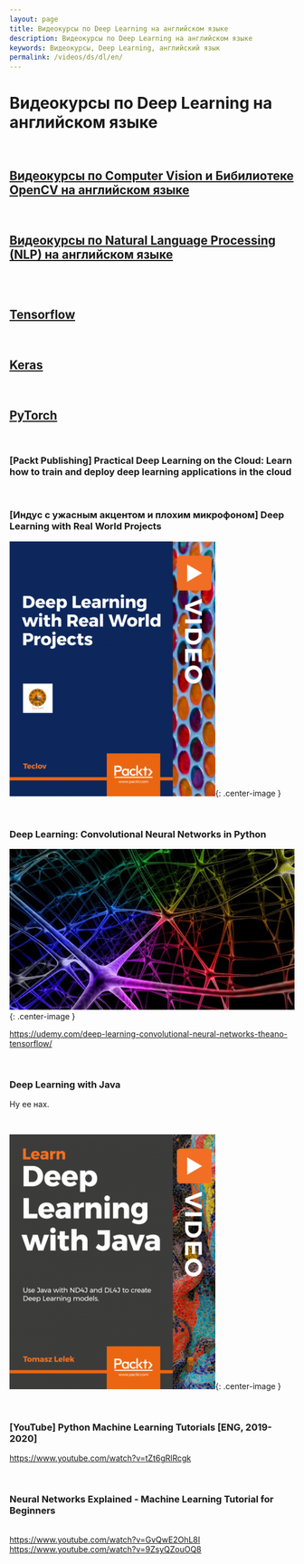 ```yaml
---
layout: page
title: Видеокурсы по Deep Learning на английском языке
description: Видеокурсы по Deep Learning на английском языке
keywords: Видеокурсы, Deep Learning, английский язык
permalink: /videos/ds/dl/en/
---
```


# Видеокурсы по Deep Learning на английском языке

<br/>

## [Видеокурсы по Computer Vision и Бибилиотеке OpenCV на английском языке](/videos/ds/dl/cv/en/)

<br/>

## [Видеокурсы по Natural Language Processing (NLP) на английском языке](/study/videos/ai/ds/dl/nlp/en/)

<br/>
<br/>

## [Tensorflow](/videos/ds/libs/tensorflow/en/)

<br/>

## [Keras](/videos/ds/libs/keras/en/)

<br/>

## [PyTorch](/videos/ds/libs/pytorch/en/)

<br/>

### [Packt Publishing] Practical Deep Learning on the Cloud: Learn how to train and deploy deep learning applications in the cloud

<br/>

### [Индус с ужасным акцентом и плохим микрофоном] Deep Learning with Real World Projects

![Deep Learning with Real World Projects](/img/videos/packtpub-deep-learning-with-real-world-projects.png 'Deep Learning with Real World Projects'){: .center-image }

<br/>

### Deep Learning: Convolutional Neural Networks in Python

![Deep Learning: Convolutional Neural Networks in Python](/img/videos/convolutional-neural-networks-in-python.jpg 'Deep Learning: Convolutional Neural Networks in Python'){: .center-image }

https://udemy.com/deep-learning-convolutional-neural-networks-theano-tensorflow/

<br/>

### Deep Learning with Java

Ну ее нах.

<br/>

![Deep Learning with Java](/img/videos/packtpub-deep-learning-with-java.png 'Deep Learning with Java'){: .center-image }

<br/>

### [YouTube] Python Machine Learning Tutorials [ENG, 2019-2020]

https://www.youtube.com/watch?v=tZt6gRlRcgk

<br/>

### Neural Networks Explained - Machine Learning Tutorial for Beginners

<br/> https://www.youtube.com/watch?v=GvQwE2OhL8I
<br/> https://www.youtube.com/watch?v=9ZsyQZouOQ8

